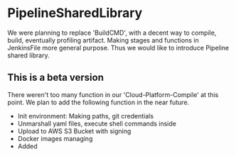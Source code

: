 # PipelineSharedLibrary

We were planning to replace 'BuildCMD', with a decent way to compile, build, eventually profiling artifact.
Making stages and functions in JenkinsFile more general purpose. Thus we would like to introduce Pipeline shared library.

## This is a beta version

There weren't too many function in our 'Cloud-Platform-Compile' at this point. We plan to add the following function in 
the near future.

- Init environment: Making paths, git credentials
- Unmarshall yaml files, execute shell commands inside
- Upload to AWS S3 Bucket with signing 
- Docker images managing
- Added
